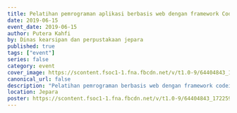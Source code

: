 ```yaml
---
title: Pelatihan pemrograman aplikasi berbasis web dengan framework Codeigniter
date: 2019-06-15
event_date: 2019-06-15
author: Putera Kahfi
by: Dinas kearsipan dan perpustakaan jepara
published: true
tags: ["event"]
series: false
category: event
cover_image: https://scontent.fsoc1-1.fna.fbcdn.net/v/t1.0-9/64404843_1722593244541302_4020209283068067840_n.jpg?_nc_cat=107&_nc_ht=scontent.fsoc1-1.fna&oh=ba3dc4c9b5ae5707b8305e33670214a8&oe=5D84AFC3
canonical_url: false
description: "Pelatihan pemrograman berbasis web dengan framework codeigniter"
location: Jepara
poster: https://scontent.fsoc1-1.fna.fbcdn.net/v/t1.0-9/64404843_1722593244541302_4020209283068067840_n.jpg?_nc_cat=107&_nc_ht=scontent.fsoc1-1.fna&oh=ba3dc4c9b5ae5707b8305e33670214a8&oe=5D84AFC3
---
```


